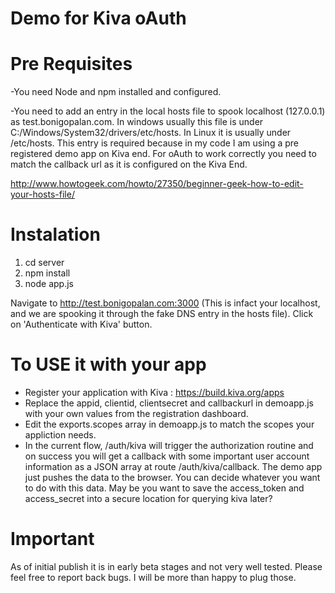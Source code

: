 Demo for Kiva oAuth
===================

Pre Requisites
============
-You need Node and npm installed and configured.  

-You need to add an entry in the local hosts file to spook localhost (127.0.0.1) as test.bonigopalan.com.  In windows usually this file is under C:/Windows/System32/drivers/etc/hosts.  In Linux it is usually under /etc/hosts.  This entry is required because in my code I am using a pre registered demo app on Kiva end.  For oAuth to work correctly you need to match the callback url as it is configured on the Kiva End.

http://www.howtogeek.com/howto/27350/beginner-geek-how-to-edit-your-hosts-file/


Instalation
===========
1. cd server<br>
2. npm install<br>
3. node app.js<br>

Navigate to http://test.bonigopalan.com:3000 (This is infact your localhost, and we are spooking it through the fake DNS entry in the hosts file).  Click on 'Authenticate with Kiva' button.

To USE it with your app
=======================
- Register your application with Kiva : https://build.kiva.org/apps
- Replace the appid, clientid, clientsecret and callbackurl in demoapp.js with your own values from the registration dashboard.
- Edit the exports.scopes array in demoapp.js to match the scopes your appliction needs.
- In the current flow, /auth/kiva will trigger the authorization routine and on success you will get a callback with some important user account information as a JSON array at route /auth/kiva/callback.  The demo app just pushes the data to the browser.  You can decide whatever you want to do with this data.  May be you want to save the access_token and access_secret into a secure location for querying kiva later?


Important
=========
As of initial publish it is in early beta stages and not very well tested.  Please feel free to report back bugs.  I will be more than happy to plug those.

